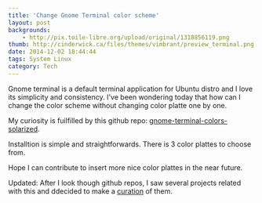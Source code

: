 ```yaml
---
title: 'Change Gnome Terminal color scheme'
layout: post
backgrounds:
    - http://pix.toile-libre.org/upload/original/1318856119.png
thumb: http://cinderwick.ca/files/themes/vimbrant/preview_terminal.png
date: 2014-12-02 18:44:44
tags: System Linux
category: Tech
---
```


Gnome terminal is a default terminal application for Ubuntu distro and I love its simplicity and consistency. I've been wondering today that how can I change the color scheme without changing color platte one by one. 

My curiosity is fuilfilled by this github repo: <a href="https://github.com/Anthony25/gnome-terminal-colors-solarized" target="_blank">gnome-terminal-colors-solarized</a>.

Installtion is simple and straightforwards. There is 3 color plattes to choose from. 

Hope I can contribute to insert more nice color plattes in the near future. 

Updated:
After I look though github repos, I saw several projects related with this and ddecided to make a <a href="https://github.com/aungthurhahein/Colorful-Terminal" target="_blank">curation</a> of them. 
